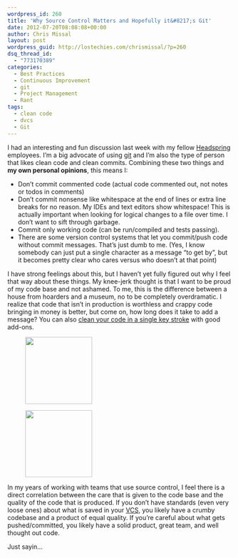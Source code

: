 ```yaml
---
wordpress_id: 260
title: 'Why Source Control Matters and Hopefully it&#8217;s Git'
date: 2012-07-20T08:08:08+00:00
author: Chris Missal
layout: post
wordpress_guid: http://lostechies.com/chrismissal/?p=260
dsq_thread_id:
  - "773170389"
categories:
  - Best Practices
  - Continuous Improvement
  - git
  - Project Management
  - Rant
tags:
  - clean code
  - dvcs
  - Git
---
```

I had an interesting and fun discussion last week with my fellow [Headspring](http://www.headspring.com) employees. I&#8217;m a big advocate of using [git](http://lostechies.com/chrismissal/category/git/) and I&#8217;m also the type of person that likes clean code and clean commits. Combining these two things and **my own personal opinions**, this means I:

  * Don&#8217;t commit commented code (actual code commented out, not notes or todos in comments)
  * Don&#8217;t commit nonsense like whitespace at the end of lines or extra line breaks for no reason. My IDEs and text editors show whitespace! This is actually important when looking for logical changes to a file over time. I don&#8217;t want to sift through garbage.
  * Commit only working code (can be run/compiled and tests passing).
  * There are some version control systems that let you commit/push code without commit messages. That&#8217;s just dumb to me. (Yes, I know somebody can just put a single character as a message &#8220;to get by&#8221;, but it becomes pretty clear who cares versus who doesn&#8217;t at that point)

I have strong feelings about this, but I haven&#8217;t yet fully figured out why I feel that way about these things. My knee-jerk thought is that I want to be proud of my code base and not ashamed. To me, this is the difference between a house from hoarders and a museum, no to be completely overdramatic. I realize that code that isn&#8217;t in production is worthless and crappy code bringing in money is better, but come on, how long does it take to add a message? You can also [clean your code in a single key stroke](http://www.jetbrains.com/resharper/features/code_formatting.html) with good add-ons.

<div id='gallery-1' class='gallery galleryid-260 gallery-columns-2 gallery-size-thumbnail'>
  <figure class='gallery-item'> 
  
  <div class='gallery-icon landscape'>
    <a href='http://clayvessel.org/clayvessel/wp-content/uploads/2012/07/museum.jpg'><img width="150" height="150" src="http://clayvessel.org/clayvessel/wp-content/uploads/2012/07/museum-150x150.jpg" class="attachment-thumbnail size-thumbnail" alt="" srcset="http://clayvessel.org/clayvessel/wp-content/uploads/2012/07/museum-150x150.jpg 150w, http://clayvessel.org/clayvessel/wp-content/uploads/2012/07/museum-100x100.jpg 100w" sizes="100vw" /></a>
  </div></figure><figure class='gallery-item'> 
  
  <div class='gallery-icon landscape'>
    <a href='http://clayvessel.org/clayvessel/wp-content/uploads/2012/07/hoarders.jpg'><img width="150" height="150" src="http://clayvessel.org/clayvessel/wp-content/uploads/2012/07/hoarders-150x150.jpg" class="attachment-thumbnail size-thumbnail" alt="" srcset="http://clayvessel.org/clayvessel/wp-content/uploads/2012/07/hoarders-150x150.jpg 150w, http://clayvessel.org/clayvessel/wp-content/uploads/2012/07/hoarders-100x100.jpg 100w" sizes="100vw" /></a>
  </div></figure>
</div>

In my years of working with teams that use source control, I feel there is a direct correlation between the care that is given to the code base and the quality of the code that is produced. If you don&#8217;t have standards (even very loose ones) about what is saved in your [VCS](http://en.wikipedia.org/wiki/Revision_control), you likely have a crumby codebase and a product of equal quality. If you&#8217;re careful about what gets pushed/committed, you likely have a solid product, great team, and well thought out code.

Just sayin&#8230;